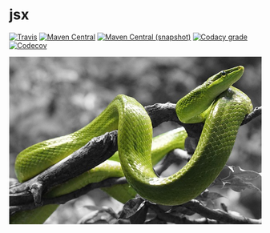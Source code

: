 jsx
===

[![Travis](https://img.shields.io/travis/io7m/jsx.png?style=flat-square)](https://travis-ci.org/io7m/jsx)
[![Maven Central](https://img.shields.io/maven-central/v/com.io7m.jsx/com.io7m.jsx.png?style=flat-square)](http://search.maven.org/#search%7Cga%7C1%7Cg%3A%22com.io7m.jsx%22)
[![Maven Central (snapshot)](https://img.shields.io/nexus/s/https/oss.sonatype.org/com.io7m.jsx/com.io7m.jsx.svg?style=flat-square)](https://oss.sonatype.org/content/repositories/snapshots/com/io7m/jsx/)
[![Codacy grade](https://img.shields.io/codacy/grade/f1f96b15af7049eba148aeb6abf04995.png?style=flat-square)](https://www.codacy.com/app/github_79/jsx)
[![Codecov](https://img.shields.io/codecov/c/github/io7m/jsx.png?style=flat-square)](https://codecov.io/gh/io7m/jsx)

![jsx](./src/site/resources/jsx.jpg?raw=true)
